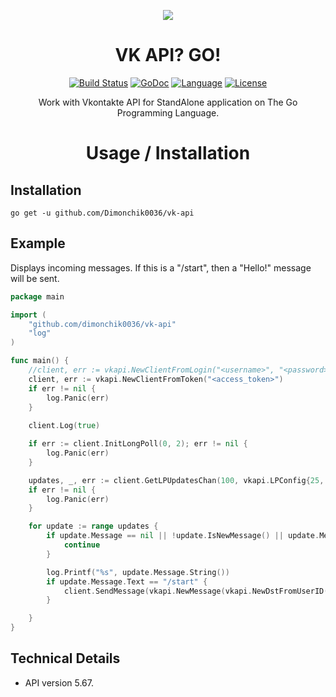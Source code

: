<div align="center">

[![](https://github.com/Dimonchik0036/vk-api/blob/master/logo.png)]()  

# VK API? GO!
[![Build Status](https://travis-ci.org/Dimonchik0036/vk-api.svg?branch=master)](https://travis-ci.org/Dimonchik0036/vk-api)
[![GoDoc](https://godoc.org/github.com/Dimonchik0036/vk-api?status.svg)](https://godoc.org/github.com/Dimonchik0036/vk-api)
[![Language](https://img.shields.io/badge/language-Go-blue.svg)](https://github.com/golang/go)
[![License](https://img.shields.io/badge/license-MIT-blue.svg)](https://github.com/Dimonchik0036/vk-api/blob/master/LICENSE)  
  
Work with Vkontakte API for StandAlone application on The Go Programming Language.  

# Usage / Installation
</div>

## Installation
`go get -u github.com/Dimonchik0036/vk-api`

## Example  
Displays incoming messages. If this is a "/start", then a "Hello!" message will be sent.
```go
package main

import (
	"github.com/dimonchik0036/vk-api"
	"log"
)

func main() {
	//client, err := vkapi.NewClientFromLogin("<username>", "<password>", vkapi.ScopeMessages)
	client, err := vkapi.NewClientFromToken("<access_token>")
	if err != nil {
	    log.Panic(err)
	}
	
	client.Log(true)

	if err := client.InitLongPoll(0, 2); err != nil {
		log.Panic(err)
	}

	updates, _, err := client.GetLPUpdatesChan(100, vkapi.LPConfig{25, vkapi.LPModeAttachments})
	if err != nil {
		log.Panic(err)
	}

	for update := range updates {
		if update.Message == nil || !update.IsNewMessage() || update.Message.Outbox(){
			continue
		}

		log.Printf("%s", update.Message.String())
		if update.Message.Text == "/start" {
			client.SendMessage(vkapi.NewMessage(vkapi.NewDstFromUserID(update.Message.FromID), "Hello!"))
		}

	}
}
```
## Technical Details 
* API version 5.67.
